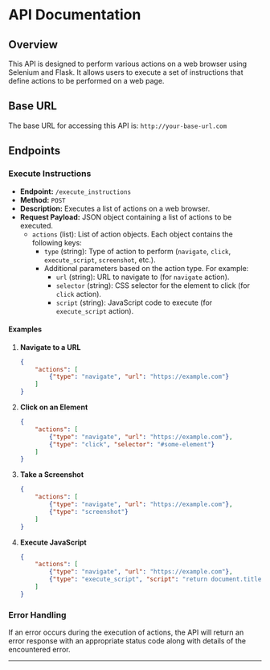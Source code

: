 # API Documentation

## Overview

This API is designed to perform various actions on a web browser using Selenium and Flask. It allows users to execute a set of instructions that define actions to be performed on a web page.

## Base URL

The base URL for accessing this API is: `http://your-base-url.com`

## Endpoints

### Execute Instructions

- **Endpoint:** `/execute_instructions`
- **Method:** `POST`
- **Description:** Executes a list of actions on a web browser.
- **Request Payload:** JSON object containing a list of actions to be executed.
  - `actions` (list): List of action objects. Each object contains the following keys:
    - `type` (string): Type of action to perform (`navigate`, `click`, `execute_script`, `screenshot`, etc.).
    - Additional parameters based on the action type. For example:
      - `url` (string): URL to navigate to (for `navigate` action).
      - `selector` (string): CSS selector for the element to click (for `click` action).
      - `script` (string): JavaScript code to execute (for `execute_script` action).

#### Examples

1. **Navigate to a URL**
   ```json
   {
       "actions": [
           {"type": "navigate", "url": "https://example.com"}
       ]
   }
   ```

2. **Click on an Element**
   ```json
   {
       "actions": [
           {"type": "navigate", "url": "https://example.com"},
           {"type": "click", "selector": "#some-element"}
       ]
   }
   ```

3. **Take a Screenshot**
   ```json
   {
       "actions": [
           {"type": "navigate", "url": "https://example.com"},
           {"type": "screenshot"}
       ]
   }
   ```

4. **Execute JavaScript**
   ```json
   {
       "actions": [
           {"type": "navigate", "url": "https://example.com"},
           {"type": "execute_script", "script": "return document.title;"}
       ]
   }
   ```

### Error Handling

If an error occurs during the execution of actions, the API will return an error response with an appropriate status code along with details of the encountered error.

---
